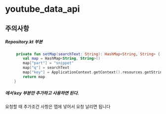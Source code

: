 # youtube_data_api
## 주의사항

##### Repository.kt 부분
```kotlin
     private fun setMap(searchText: String): HashMap<String, String> {
        val map = HashMap<String, String>()
        map["part"] = "snippet"
        map["q"] = searchText
        map["key"] = ApplicationContext.getContext().resources.getString(R.string.api_key)
        return map
    }
```

##### 에서 key 부분만 추가하고 사용하면 된다.
요청할 때 추가조건 사항은 맵에 넣어서 요청 날리면 됩니다
